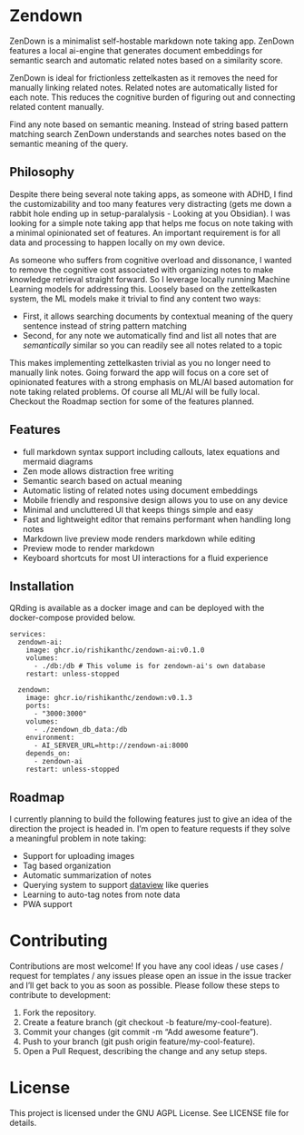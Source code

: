 # Zendown

ZenDown is a minimalist self-hostable markdown note taking app. ZenDown features a local ai-engine that generates document embeddings for semantic search and automatic related notes based on a similarity score.

ZenDown is ideal for frictionless zettelkasten as it removes the need for manually linking related notes. Related notes are automatically listed for each note. This reduces the cognitive burden of figuring out and connecting related content manually.

Find any note based on semantic meaning. Instead of string based pattern matching search ZenDown understands and searches notes based on the semantic meaning of the query.

## Philosophy

Despite there being several note taking apps, as someone with ADHD, I find the customizability and too many features very distracting (gets me down a rabbit hole ending up in setup-paralalysis - Looking at you Obsidian). I was looking for a simple note taking app that helps me focus on note taking with a minimal opinionated set of features. An important requirement is for all data and processing to happen locally on my own device.

As someone who suffers from cognitive overload and dissonance, I wanted to remove the cognitive cost associated with organizing notes to make knowledge retrieval straight forward. So I leverage locally running Machine Learning models for addressing this. Loosely based on the zettelkasten system, the ML models make it trivial to find any content two ways:

* First, it allows searching documents by contextual meaning of the query sentence instead of string pattern matching
* Second, for any note we automatically find and list all notes that are *semantically* similar so you can readily see all notes related to a topic

This makes implementing zettelkasten trivial as you no longer need to manually link notes.
Going forward the app will focus on a core set of opinionated features with a strong emphasis on ML/AI based automation for note taking related problems. Of course all ML/AI will be fully local. Checkout the Roadmap section for some of the features planned.

## Features

* full markdown syntax support including callouts, latex equations and mermaid diagrams
* Zen mode allows distraction free writing
* Semantic search based on actual meaning
* Automatic listing of related notes using document embeddings
* Mobile friendly and responsive design allows you to use on any device
* Minimal and uncluttered UI that keeps things simple and easy
* Fast and lightweight editor that remains performant when handling long notes
* Markdown live preview mode renders markdown while editing
* Preview mode to render markdown
* Keyboard shortcuts for most UI interactions for a fluid experience

## Installation

QRding is available as a docker image and can be deployed with the docker-compose provided below.

````compose
services:
  zendown-ai:
    image: ghcr.io/rishikanthc/zendown-ai:v0.1.0
    volumes:
      - ./db:/db # This volume is for zendown-ai's own database
    restart: unless-stopped

  zendown:
    image: ghcr.io/rishikanthc/zendown:v0.1.3
    ports:
      - "3000:3000"
    volumes:
      - ./zendown_db_data:/db
    environment:
      - AI_SERVER_URL=http://zendown-ai:8000
    depends_on:
      - zendown-ai
    restart: unless-stopped
````

## Roadmap

I currently planning to build the following features just to give an idea of the direction the project is headed in. I’m open to feature requests if they solve a meaningful problem in note taking:

* Support for uploading images
* Tag based organization
* Automatic summarization of notes
* Querying system to support [dataview]() like queries
* Learning to auto-tag notes from note data
* PWA support

# Contributing

Contributions are most welcome!
If you have any cool ideas / use cases / request for templates / any issues please open an
issue in the issue tracker and I’ll get back to you as soon as possible.
Please follow these steps to contribute to development:

1. Fork the repository.
1. Create a feature branch (git checkout -b feature/my-cool-feature).
1. Commit your changes (git commit -m “Add awesome feature”).
1. Push to your branch (git push origin feature/my-cool-feature).
1. Open a Pull Request, describing the change and any setup steps.

# License

This project is licensed under the GNU AGPL License. See LICENSE file for details.

